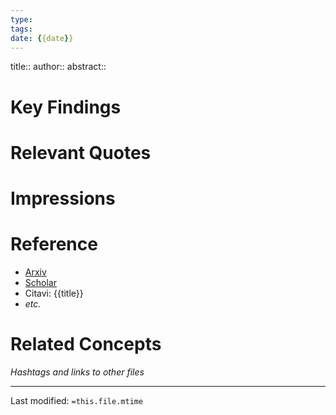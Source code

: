 ```yaml
---
type: 
tags:
date: {{date}}
---
```

title::
author::
abstract::

# Key Findings

# Relevant Quotes

# Impressions

# Reference
- [Arxiv](https://arxiv.org/)
- [Scholar](https://scholar.google.com/)
- Citavi: {{title}}
- _etc._

# Related Concepts
_Hashtags and links to other files_ 

___
Last modified: `=this.file.mtime`